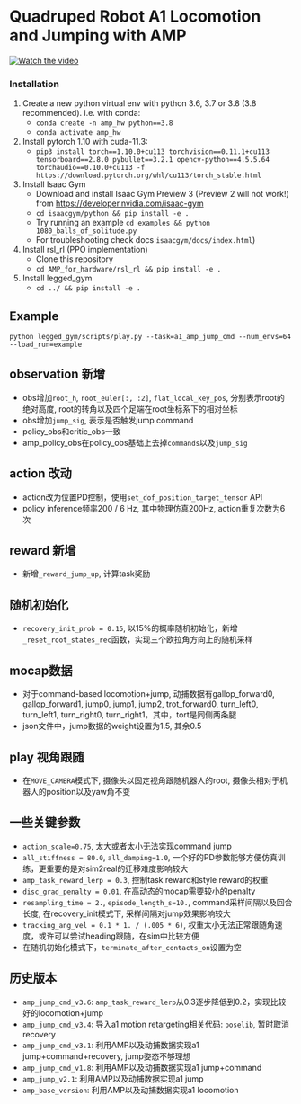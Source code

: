 
# Quadruped Robot A1 Locomotion and Jumping with AMP

[![Watch the video](https://img.youtube.com/vi/IdzfE9rXoqY/maxresdefault.jpg)](https://youtu.be/IdzfE9rXoqY)

### Installation ###
1. Create a new python virtual env with python 3.6, 3.7 or 3.8 (3.8 recommended). i.e. with conda:
    - `conda create -n amp_hw python==3.8`
    - `conda activate amp_hw`
2. Install pytorch 1.10 with cuda-11.3:
    - `pip3 install torch==1.10.0+cu113 torchvision==0.11.1+cu113 tensorboard==2.8.0 pybullet==3.2.1 opencv-python==4.5.5.64 torchaudio==0.10.0+cu113 -f https://download.pytorch.org/whl/cu113/torch_stable.html`
3. Install Isaac Gym
   - Download and install Isaac Gym Preview 3 (Preview 2 will not work!) from https://developer.nvidia.com/isaac-gym
   - `cd isaacgym/python && pip install -e .`
   - Try running an example `cd examples && python 1080_balls_of_solitude.py`
   - For troubleshooting check docs `isaacgym/docs/index.html`)
4. Install rsl_rl (PPO implementation)
   - Clone this repository
   -  `cd AMP_for_hardware/rsl_rl && pip install -e .` 
5. Install legged_gym
   - `cd ../ && pip install -e .`


## Example
```
python legged_gym/scripts/play.py --task=a1_amp_jump_cmd --num_envs=64 --load_run=example
```

## observation 新增
- obs增加`root_h`, `root_euler[:, :2]`, `flat_local_key_pos`, 分别表示root的绝对高度, root的转角以及四个足端在root坐标系下的相对坐标
- obs增加`jump_sig`, 表示是否触发jump command
- policy_obs和critic_obs一致
- amp_policy_obs在policy_obs基础上去掉`commands`以及`jump_sig`

## action 改动
- action改为位置PD控制，使用`set_dof_position_target_tensor` API
- policy inference频率200 / 6 Hz, 其中物理仿真200Hz, action重复次数为6次

## reward 新增
- 新增`_reward_jump_up`, 计算task奖励

## 随机初始化
- `recovery_init_prob = 0.15`, 以15%的概率随机初始化，新增`_reset_root_states_rec`函数，实现三个欧拉角方向上的随机采样

## mocap数据
- 对于command-based locomotion+jump, 动捕数据有gallop_forward0, gallop_forward1, jump0, jump1, jump2, trot_forward0, turn_left0, turn_left1, turn_right0, turn_right1，其中，tort是同侧两条腿
- json文件中，jump数据的weight设置为1.5, 其余0.5

## play 视角跟随
- 在`MOVE_CAMERA`模式下, 摄像头以固定视角跟随机器人的root, 摄像头相对于机器人的position以及yaw角不变

## 一些关键参数
- `action_scale=0.75`, 太大或者太小无法实现command jump
- `all_stiffness = 80.0`, `all_damping=1.0`, 一个好的PD参数能够方便仿真训练，更重要的是对sim2real的迁移难度影响较大
- `amp_task_reward_lerp = 0.3`, 控制task reward和style reward的权重
- `disc_grad_penalty = 0.01`, 在高动态的mocap需要较小的penalty
- `resampling_time = 2.`, `episode_length_s=10.`, command采样间隔以及回合长度, 在recovery_init模式下, 采样间隔对jump效果影响较大
- `tracking_ang_vel = 0.1 * 1. / (.005 * 6)`, 权重太小无法正常跟随角速度，或许可以尝试heading跟随，在sim中比较方便
- 在随机初始化模式下，`terminate_after_contacts_on`设置为空

## 历史版本
- `amp_jump_cmd_v3.6`: `amp_task_reward_lerp`从0.3逐步降低到0.2，实现比较好的locomotion+jump
- `amp_jump_cmd_v3.4`: 导入a1 motion retargeting相关代码: `poselib`, 暂时取消recovery
- `amp_jump_cmd_v3.1`: 利用AMP以及动捕数据实现a1 jump+command+recovery, jump姿态不够理想
- `amp_jump_cmd_v1.8`: 利用AMP以及动捕数据实现a1 jump+command
- `amp_jump_v2.1`: 利用AMP以及动捕数据实现a1 jump
- `amp_base_version`: 利用AMP以及动捕数据实现a1 locomotion

